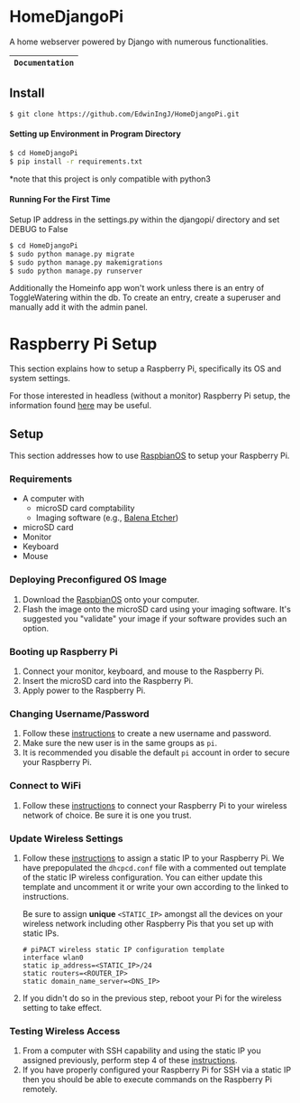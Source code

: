 # HomeDjangoPi
A home webserver powered by Django with numerous functionalities.

**`Documentation`** |
------------------- |

## Install
```
$ git clone https://github.com/EdwinIngJ/HomeDjangoPi.git
```

#### Setting up Environment in Program Directory
```bash
$ cd HomeDjangoPi
$ pip install -r requirements.txt
```
*note that this project is only compatible with python3

#### Running For the First Time
Setup IP address in the settings.py within the djangopi/ directory and set DEBUG to False
```bash
$ cd HomeDjangoPi
$ sudo python manage.py migrate
$ sudo python manage.py makemigrations
$ sudo python manage.py runserver
```
Additionally the Homeinfo app won't work unless there is an entry of ToggleWatering within the db. 
To create an entry, create a superuser and manually add it with the admin panel.

# Raspberry Pi Setup
This section explains how to setup a Raspberry Pi, specifically its OS and system settings. 

For those interested in headless (without a monitor) Raspberry Pi setup, the information found [here](https://www.raspberrypi.org/documentation/configuration/wireless/headless.md) may be useful.

## Setup
This section addresses how to use [RaspbianOS](https://www.raspberrypi.org/downloads/raspberry-pi-os/) to setup your Raspberry Pi.

### Requirements
- A computer with
  - microSD card comptability
  - Imaging software (e.g., [Balena Etcher](https://www.balena.io/etcher/))
- microSD card
- Monitor
- Keyboard
- Mouse

### Deploying Preconfigured OS Image
1. Download the [RaspbianOS](https://www.raspberrypi.org/downloads/raspberry-pi-os/) onto your computer.
2. Flash the image onto the microSD card using your imaging software. It's suggested you "validate" your image if your software provides such an option.

### Booting up Raspberry Pi
1. Connect your monitor, keyboard, and mouse to the Raspberry Pi.
2. Insert the microSD card into the Raspberry Pi.
3. Apply power to the Raspberry Pi.

### Changing Username/Password
1. Follow these [instructions](https://www.maketecheasier.com/change-raspberry-pi-password/) to create a new username and password.
2. Make sure the new user is in the same groups as `pi`.
3. It is recommended you disable the default `pi` account in order to secure your Raspberry Pi.

### Connect to WiFi
1. Follow these [instructions](https://www.raspberrypi.org/documentation/configuration/wireless/desktop.md) to connect your Raspberry Pi to your wireless network of choice. Be sure it is one you trust.

### Update Wireless Settings
1. Follow these [instructions](https://pimylifeup.com/raspberry-pi-static-ip-address/) to assign a static IP to your Raspberry Pi. We have prepopulated the `dhcpcd.conf` file with a commented out template of the static IP wireless configuration. You can either update this template and uncomment it or write your own according to the linked to instructions.
   
   Be sure to assign **unique** `<STATIC_IP>` amongst all the devices on your wireless network including other Raspberry Pis that you set up with static IPs.
   ```
   # piPACT wireless static IP configuration template
   interface wlan0
   static ip_address=<STATIC_IP>/24
   static routers=<ROUTER_IP>
   static domain_name_server=<DNS_IP>
   ```
2. If you didn't do so in the previous step, reboot your Pi for the wireless setting to take effect.

### Testing Wireless Access
1. From a computer with SSH capability and using the static IP you assigned previously, perform step 4 of these [instructions](https://www.raspberrypi.org/documentation/remote-access/ssh/).
2. If you have properly configured your Raspberry Pi for SSH via a static IP then you should be able to execute commands on the Raspberry Pi remotely.
